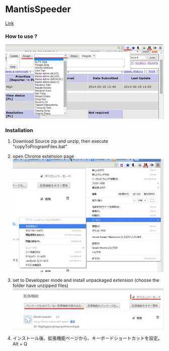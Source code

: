 MantisSpeeder
=============
[Link](http://10.10.238.207/mantis/view_all_bug_page.php)

### How to use ?
![](/readme/UseMantisSpeeder.png)

### Installation
1. Download Source zip and unzip, then execute "copyToProgramFiles.bat"

1. open Chrome extension page
![](/readme/OpenChromeExtension.png)

1. set to Developper mode and install unpackaged extension (choose the folder have unzipped files)
![](/readme/InstallUnpackagedExtension.png)

1. インストール後、拡張機能ページから、キーボードショートカットを設定。
	Alt + Q 
